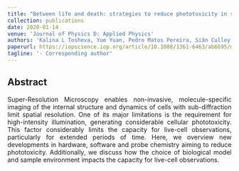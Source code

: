 ```yaml
---
title: "Between life and death: strategies to reduce phototoxicity in super-resolution microscopy"
collection: publications
date: 2020-01-14
venue: 'Journal of Physics D: Applied Physics'
authors: 'Kalina L Tosheva, Yue Yuan, Pedro Matos Pereira, Siân Culley, Ricardo Henriques'
paperurl: https://iopscience.iop.org/article/10.1088/1361-6463/ab6b95/meta
tagline: '- Corresponding author'
---
```


<h2> Abstract </h2>
<p align= "justify">
Super-Resolution Microscopy enables non-invasive, molecule-specific imaging of the internal structure and dynamics of cells with sub-diffraction limit spatial resolution. One of its major limitations is the requirement for high-intensity illumination, generating considerable cellular phototoxicity. This factor considerably limits the capacity for live-cell observations, particularly for extended periods of time. Here, we overview new developments in hardware, software and probe chemistry aiming to reduce phototoxicity. Additionally, we discuss how the choice of biological model and sample environment impacts the capacity for live-cell observations.
